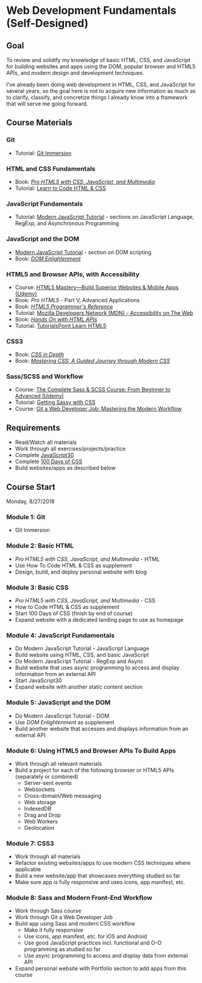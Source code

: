 # Web Development Fundamentals (Self-Designed)

## Goal

To review and solidify my knowledge of basic HTML, CSS, and JavaScript for building websites and apps using the DOM, popular browser and HTML5 APIs, and modern design and development techniques.

I've already been doing web development in HTML, CSS, and JavaScript for several years, so the goal here is not to acquire new information as much as to clarify, classify, and concretize things I already know into a framework that will serve me going forward.

## Course Materials

### Git

- Tutorial: [Git Immersion](http://gitimmersion.com/)

### HTML and CSS Fundamentals

- Book: [_Pro HTML5 with CSS, JavaScript, and Multimedia_](https://www.amazon.com/Pro-HTML5-CSS-JavaScript-Multimedia/dp/1484224620)
- Tutorial: [Learn to Code HTML & CSS](https://learn.shayhowe.com/)

### JavaScript Fundamentals

- Tutorial: [Modern JavaScript Tutorial](http://javascript.info) - sections on JavaScript Language, RegExp, and Asynchronous Programming

### JavaScript and the DOM

- [Modern JavaScript Tutorial](http://javascript.info) - section on DOM scripting
- Book: [_DOM Enlightenment_](http://domenlightenment.com/)

### HTML5 and Browser APIs, with Accessibility

- Course: [HTML5 Mastery—Build Superior Websites & Mobile Apps (Udemy)](https://www.udemy.com/html5-mastery-mobile-apps-websites/)
- Book: _Pro HTML5_ - Part V, Advanced Applications
- Book: [_HTML5 Programmer's Reference_](https://www.amazon.com/HTML5-Programmers-Reference-Jonathan-Reid/dp/1430263679)
- Tutorial: [Mozilla Developers Network (MDN) - Accessibility on The Web](https://developer.mozilla.org/en-US/docs/Web/Accessibility)
- Book: [_Hands On with HTML APIs_](https://www.amazon.com/Hands-HTML-APIs-Harness-Power/dp/1521391378)
- Tutorial: [TutorialsPoint Learn HTML5](https://www.tutorialspoint.com/html5/index.htm)

### CSS3

- Book: [_CSS in Depth_](https://www.amazon.com/CSS-Depth-Keith-J-Grant/dp/1617293458)
- Book: [_Mastering CSS: A Guided Journey through Modern CSS_](https://www.amazon.com/dp/B071GNQ2VQ/ref=dp-kindle-redirect?_encoding=UTF8&btkr=1)

### Sass/SCSS and Workflow

- Course: [The Complete Sass & SCSS Course: From Beginner to Advanced (Udemy)](https://www.udemy.com/sasscourse/)
- Tutorial: [Getting Sassy with CSS](http://www.sassshop.com/#/)
- Course: [Git a Web Developer Job: Mastering the Modern Workflow](https://www.udemy.com/git-a-web-developer-job-mastering-the-modern-workflow/)

## Requirements

- Read/Watch all materials
- Work through all exercises/projects/practice
- Complete [JavaScript30](https://javascript30.com)
- Complete [100 Days of CSS](https://100dayscss.com/)
- Build websites/apps as described below

## Course Start

Monday, 8/27/2018

### Module 1: Git

- Git Immersion

### Module 2: Basic HTML

- _Pro HTML5 with CSS, JavaScript, and Multimedia_ - HTML
- Use How To Code HTML & CSS as supplement
- Design, build, and deploy personal website with blog

### Module 3: Basic CSS

- _Pro HTML5 with CSS, JavaScript, and Multimedia_ - CSS
- How to Code HTML & CSS as supplement
- Start 100 Days of CSS (finish by end of course)
- Expand website with a dedicated landing page to use as homepage

### Module 4: JavaScript Fundamentals

- Do Modern JavaScript Tutorial - JavaScript Language
- Build website using HTML, CSS, and basic JavaScript
- Do Modern JavaScript Tutorial - RegExp and Async
- Build website that uses async programming to access and display information from an external API
- Start JavaScript30
- Expand website with another static content section

### Module 5: JavaScript and the DOM

- Do Modern JavaScript Tutorial - DOM
- Use _DOM Enlightenment_ as supplement
- Build another website that accesses and displays information from an external API

### Module 6: Using HTML5 and Browser APIs To Build Apps

- Work through all relevant materials
- Build a project for each of the following browser or HTML5 APIs (separately or combined)
  - Server-sent events
  - Websockets
  - Cross-domain/Web messaging
  - Web storage
  - IndexedDB
  - Drag and Drop
  - Web Workers
  - Geolocation

### Module 7: CSS3

- Work through all materials
- Refactor existing websites/apps to use modern CSS techniques where applicable
- Build a new website/app that showcases everything studied so far
- Make sure app is fully responsive and uses icons, app manifest, etc.

### Module 8: Sass and Modern Front-End Workflow

- Work through Sass course
- Work through Git a Web Developer Job
- Build app using Sass and modern CSS workflow
  - Make it fully responsive
  - Use icons, app manifest, etc. for iOS and Android
  - Use good JavaScript practices incl. functional and O-O programming as studied so far
  - Use async programming to access and display data from external API
- Expand personal website with Portfolio section to add apps from this course

